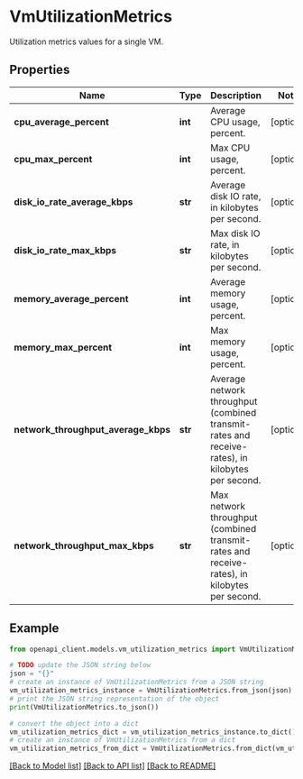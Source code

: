 # VmUtilizationMetrics

Utilization metrics values for a single VM.

## Properties

Name | Type | Description | Notes
------------ | ------------- | ------------- | -------------
**cpu_average_percent** | **int** | Average CPU usage, percent. | [optional] 
**cpu_max_percent** | **int** | Max CPU usage, percent. | [optional] 
**disk_io_rate_average_kbps** | **str** | Average disk IO rate, in kilobytes per second. | [optional] 
**disk_io_rate_max_kbps** | **str** | Max disk IO rate, in kilobytes per second. | [optional] 
**memory_average_percent** | **int** | Average memory usage, percent. | [optional] 
**memory_max_percent** | **int** | Max memory usage, percent. | [optional] 
**network_throughput_average_kbps** | **str** | Average network throughput (combined transmit-rates and receive-rates), in kilobytes per second. | [optional] 
**network_throughput_max_kbps** | **str** | Max network throughput (combined transmit-rates and receive-rates), in kilobytes per second. | [optional] 

## Example

```python
from openapi_client.models.vm_utilization_metrics import VmUtilizationMetrics

# TODO update the JSON string below
json = "{}"
# create an instance of VmUtilizationMetrics from a JSON string
vm_utilization_metrics_instance = VmUtilizationMetrics.from_json(json)
# print the JSON string representation of the object
print(VmUtilizationMetrics.to_json())

# convert the object into a dict
vm_utilization_metrics_dict = vm_utilization_metrics_instance.to_dict()
# create an instance of VmUtilizationMetrics from a dict
vm_utilization_metrics_from_dict = VmUtilizationMetrics.from_dict(vm_utilization_metrics_dict)
```
[[Back to Model list]](../README.md#documentation-for-models) [[Back to API list]](../README.md#documentation-for-api-endpoints) [[Back to README]](../README.md)


